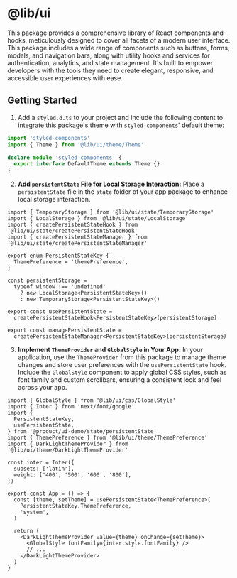 # @lib/ui

This package provides a comprehensive library of React components and hooks, meticulously designed to cover all facets of a modern user interface. This package includes a wide range of components such as buttons, forms, modals, and navigation bars, along with utility hooks and services for authentication, analytics, and state management. It's built to empower developers with the tools they need to create elegant, responsive, and accessible user experiences with ease.

## Getting Started

1. Add a `styled.d.ts` to your project and include the following content to integrate this package's theme with `styled-components`' default theme:

```typescript
import 'styled-components'
import { Theme } from '@lib/ui/theme/Theme'

declare module 'styled-components' {
  export interface DefaultTheme extends Theme {}
}
```

2. **Add `persistentState` File for Local Storage Interaction:** Place a `persistentState` file in the `state` folder of your app package to enhance local storage interaction.

```tsx
import { TemporaryStorage } from '@lib/ui/state/TemporaryStorage'
import { LocalStorage } from '@lib/ui/state/LocalStorage'
import { createPersistentStateHook } from '@lib/ui/state/createPersistentStateHook'
import { createPersistentStateManager } from '@lib/ui/state/createPersistentStateManager'

export enum PersistentStateKey {
  ThemePreference = 'themePreference',
}

const persistentStorage =
  typeof window !== 'undefined'
    ? new LocalStorage<PersistentStateKey>()
    : new TemporaryStorage<PersistentStateKey>()

export const usePersistentState =
  createPersistentStateHook<PersistentStateKey>(persistentStorage)

export const managePersistentState =
  createPersistentStateManager<PersistentStateKey>(persistentStorage)
```

3. **Implement `ThemeProvider` and `GlobalStyle` in Your App:** In your application, use the `ThemeProvider` from this package to manage theme changes and store user preferences with the `usePersistentState` hook. Include the `GlobalStyle` component to apply global CSS styles, such as font family and custom scrollbars, ensuring a consistent look and feel across your app.

```tsx
import { GlobalStyle } from '@lib/ui/css/GlobalStyle'
import { Inter } from 'next/font/google'
import {
  PersistentStateKey,
  usePersistentState,
} from '@product/ui-demo/state/persistentState'
import { ThemePreference } from '@lib/ui/theme/ThemePreference'
import { DarkLightThemeProvider } from '@lib/ui/theme/DarkLightThemeProvider'

const inter = Inter({
  subsets: ['latin'],
  weight: ['400', '500', '600', '800'],
})

export const App = () => {
  const [theme, setTheme] = usePersistentState<ThemePreference>(
    PersistentStateKey.ThemePreference,
    'system',
  )

  return (
    <DarkLightThemeProvider value={theme} onChange={setTheme}>
      <GlobalStyle fontFamily={inter.style.fontFamily} />
      // ...
    </DarkLightThemeProvider>
  )
}
```
